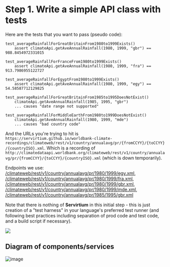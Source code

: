 # Step 1. Write a simple API class with tests

Here are the tests that you want to pass (pseudo code):

```
test_averageRainfallForGreatBritainFrom1980to1999Exists()
    assert climateApi.getAveAnnualRainfall(1980, 1999, "gbr") == 988.8454972331015

test_averageRainfallForFranceFrom1980to1999Exists()
    assert climateApi.getAveAnnualRainfall(1980, 1999, "fra") == 913.7986955122727

test_averageRainfallForEgyptFrom1980to1999Exists()
    assert climateApi.getAveAnnualRainfall(1980, 1999, "egy") == 54.58587712129825

test_averageRainfallForGreatBritainFrom1985to1995DoesNotExist()
    climateApi.getAveAnnualRainfall(1985, 1995, "gbr")
    ... causes "date range not supported" 

test_averageRainfallForMiddleEarthFrom1980to1999DoesNotExist()
    climateApi.getAveAnnualRainfall(1980, 1999, "mde")
    ... causes "bad country code"
```

And the URLs you're trying to hit is 
`https://servirtium.github.io/worldbank-climate-recordings/climateweb/rest/v1/country/annualavg/pr/{fromCCYY}/{toCCYY}/{countryISO}.xml`. 
Which is a recording of `http://climatedataapi.worldbank.org/climateweb/rest/v1/country/annualavg/pr/{fromCCYY}/{toCCYY}/{countryISO}.xml` (which is down temporarily).

Endpoints we use: [/climateweb/rest/v1/country/annualavg/pr/1980/1999/egy.xml](https://servirtium.github.io/worldbank-climate-recordings/climateweb/rest/v1/country/annualavg/pr/1980/1999/egy.xml), [/climateweb/rest/v1/country/annualavg/pr/1980/1999/fra.xml](https://servirtium.github.io/worldbank-climate-recordings/climateweb/rest/v1/country/annualavg/pr/1980/1999/fra.xml), [/climateweb/rest/v1/country/annualavg/pr/1980/1999/gbr.xml](https://servirtium.github.io/worldbank-climate-recordings/climateweb/rest/v1/country/annualavg/pr/1980/1999/gbr.xml), [/climateweb/rest/v1/country/annualavg/pr/1980/1999/mde.xml](https://servirtium.github.io/worldbank-climate-recordings/climateweb/rest/v1/country/annualavg/pr/1980/1999/mde.xml), [/climateweb/rest/v1/country/annualavg/pr/1985/1995/gbr.xml](https://servirtium.github.io/worldbank-climate-recordings/climateweb/rest/v1/country/annualavg/pr/1985/1995/gbr.xml)

Note that there is nothing of **Servirtium** in this initial step - this is just creation of a "test harness" in your language's preferred test runner (and following best practices including separation of prod code and test code, and a build script if necessary).

<img src="https://raw.github.com/servirtium/README/master/1.svg?sanitize=true">

## Diagram of components/services

![image](https://user-images.githubusercontent.com/82182/91485584-fb7f6e80-e8a2-11ea-98ff-f1116f1bf2b4.png)
